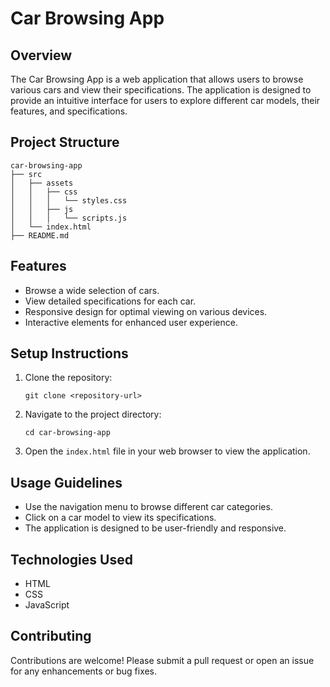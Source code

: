 # Car Browsing App

## Overview
The Car Browsing App is a web application that allows users to browse various cars and view their specifications. The application is designed to provide an intuitive interface for users to explore different car models, their features, and specifications.

## Project Structure
```
car-browsing-app
├── src
│   ├── assets
│   │   ├── css
│   │   │   └── styles.css
│   │   ├── js
│   │   │   └── scripts.js
│   └── index.html
├── README.md
```

## Features
- Browse a wide selection of cars.
- View detailed specifications for each car.
- Responsive design for optimal viewing on various devices.
- Interactive elements for enhanced user experience.

## Setup Instructions
1. Clone the repository:
   ```
   git clone <repository-url>
   ```
2. Navigate to the project directory:
   ```
   cd car-browsing-app
   ```
3. Open the `index.html` file in your web browser to view the application.

## Usage Guidelines
- Use the navigation menu to browse different car categories.
- Click on a car model to view its specifications.
- The application is designed to be user-friendly and responsive.

## Technologies Used
- HTML
- CSS
- JavaScript

## Contributing
Contributions are welcome! Please submit a pull request or open an issue for any enhancements or bug fixes.
